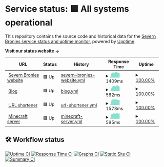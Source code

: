 # Service status: <!--live status--> **🟩 All systems operational**

This repository contains the source code and historical data for the [Severn Bronies service status and uptime monitor](https://severnbronies.github.io/status), powered by [Upptime](https://github.com/upptime/upptime).

[**Visit our status website →**](https://severnbronies.github.io/status)

<!--start: status pages-->
<!-- This summary is generated by Upptime (https://github.com/upptime/upptime) -->
<!-- Do not edit this manually, your changes will be overwritten -->
<!-- prettier-ignore -->
| URL | Status | History | Response Time | Uptime |
| --- | ------ | ------- | ------------- | ------ |
| <img alt="" src="https://favicons.githubusercontent.com/severnbronies.co.uk" height="13"> [Severn Bronies website](https://severnbronies.co.uk) | 🟩 Up | [severn-bronies-website.yml](https://github.com/severnbronies/status/commits/master/history/severn-bronies-website.yml) | <details><summary><img alt="Response time graph" src="./graphs/severn-bronies-website/response-time-week.png" height="20"> 1409ms</summary><br><a href="https://severnbronies.github.io/status/history/severn-bronies-website"><img alt="Response time 1638" src="https://img.shields.io/endpoint?url=https%3A%2F%2Fraw.githubusercontent.com%2Fsevernbronies%2Fstatus%2Fmaster%2Fapi%2Fsevern-bronies-website%2Fresponse-time.json"></a><br><a href="https://severnbronies.github.io/status/history/severn-bronies-website"><img alt="24-hour response time 1288" src="https://img.shields.io/endpoint?url=https%3A%2F%2Fraw.githubusercontent.com%2Fsevernbronies%2Fstatus%2Fmaster%2Fapi%2Fsevern-bronies-website%2Fresponse-time-day.json"></a><br><a href="https://severnbronies.github.io/status/history/severn-bronies-website"><img alt="7-day response time 1409" src="https://img.shields.io/endpoint?url=https%3A%2F%2Fraw.githubusercontent.com%2Fsevernbronies%2Fstatus%2Fmaster%2Fapi%2Fsevern-bronies-website%2Fresponse-time-week.json"></a><br><a href="https://severnbronies.github.io/status/history/severn-bronies-website"><img alt="30-day response time 1562" src="https://img.shields.io/endpoint?url=https%3A%2F%2Fraw.githubusercontent.com%2Fsevernbronies%2Fstatus%2Fmaster%2Fapi%2Fsevern-bronies-website%2Fresponse-time-month.json"></a><br><a href="https://severnbronies.github.io/status/history/severn-bronies-website"><img alt="1-year response time 1638" src="https://img.shields.io/endpoint?url=https%3A%2F%2Fraw.githubusercontent.com%2Fsevernbronies%2Fstatus%2Fmaster%2Fapi%2Fsevern-bronies-website%2Fresponse-time-year.json"></a></details> | <details><summary><a href="https://severnbronies.github.io/status/history/severn-bronies-website">100.00%</a></summary><a href="https://severnbronies.github.io/status/history/severn-bronies-website"><img alt="All-time uptime 99.59%" src="https://img.shields.io/endpoint?url=https%3A%2F%2Fraw.githubusercontent.com%2Fsevernbronies%2Fstatus%2Fmaster%2Fapi%2Fsevern-bronies-website%2Fuptime.json"></a><br><a href="https://severnbronies.github.io/status/history/severn-bronies-website"><img alt="24-hour uptime 100.00%" src="https://img.shields.io/endpoint?url=https%3A%2F%2Fraw.githubusercontent.com%2Fsevernbronies%2Fstatus%2Fmaster%2Fapi%2Fsevern-bronies-website%2Fuptime-day.json"></a><br><a href="https://severnbronies.github.io/status/history/severn-bronies-website"><img alt="7-day uptime 100.00%" src="https://img.shields.io/endpoint?url=https%3A%2F%2Fraw.githubusercontent.com%2Fsevernbronies%2Fstatus%2Fmaster%2Fapi%2Fsevern-bronies-website%2Fuptime-week.json"></a><br><a href="https://severnbronies.github.io/status/history/severn-bronies-website"><img alt="30-day uptime 99.43%" src="https://img.shields.io/endpoint?url=https%3A%2F%2Fraw.githubusercontent.com%2Fsevernbronies%2Fstatus%2Fmaster%2Fapi%2Fsevern-bronies-website%2Fuptime-month.json"></a><br><a href="https://severnbronies.github.io/status/history/severn-bronies-website"><img alt="1-year uptime 99.59%" src="https://img.shields.io/endpoint?url=https%3A%2F%2Fraw.githubusercontent.com%2Fsevernbronies%2Fstatus%2Fmaster%2Fapi%2Fsevern-bronies-website%2Fuptime-year.json"></a></details>
| <img alt="" src="https://favicons.githubusercontent.com/blog.severnbronies.co.uk" height="13"> [Blog](https://blog.severnbronies.co.uk) | 🟩 Up | [blog.yml](https://github.com/severnbronies/status/commits/master/history/blog.yml) | <details><summary><img alt="Response time graph" src="./graphs/blog/response-time-week.png" height="20"> 582ms</summary><br><a href="https://severnbronies.github.io/status/history/blog"><img alt="Response time 741" src="https://img.shields.io/endpoint?url=https%3A%2F%2Fraw.githubusercontent.com%2Fsevernbronies%2Fstatus%2Fmaster%2Fapi%2Fblog%2Fresponse-time.json"></a><br><a href="https://severnbronies.github.io/status/history/blog"><img alt="24-hour response time 560" src="https://img.shields.io/endpoint?url=https%3A%2F%2Fraw.githubusercontent.com%2Fsevernbronies%2Fstatus%2Fmaster%2Fapi%2Fblog%2Fresponse-time-day.json"></a><br><a href="https://severnbronies.github.io/status/history/blog"><img alt="7-day response time 582" src="https://img.shields.io/endpoint?url=https%3A%2F%2Fraw.githubusercontent.com%2Fsevernbronies%2Fstatus%2Fmaster%2Fapi%2Fblog%2Fresponse-time-week.json"></a><br><a href="https://severnbronies.github.io/status/history/blog"><img alt="30-day response time 650" src="https://img.shields.io/endpoint?url=https%3A%2F%2Fraw.githubusercontent.com%2Fsevernbronies%2Fstatus%2Fmaster%2Fapi%2Fblog%2Fresponse-time-month.json"></a><br><a href="https://severnbronies.github.io/status/history/blog"><img alt="1-year response time 741" src="https://img.shields.io/endpoint?url=https%3A%2F%2Fraw.githubusercontent.com%2Fsevernbronies%2Fstatus%2Fmaster%2Fapi%2Fblog%2Fresponse-time-year.json"></a></details> | <details><summary><a href="https://severnbronies.github.io/status/history/blog">100.00%</a></summary><a href="https://severnbronies.github.io/status/history/blog"><img alt="All-time uptime 100.00%" src="https://img.shields.io/endpoint?url=https%3A%2F%2Fraw.githubusercontent.com%2Fsevernbronies%2Fstatus%2Fmaster%2Fapi%2Fblog%2Fuptime.json"></a><br><a href="https://severnbronies.github.io/status/history/blog"><img alt="24-hour uptime 100.00%" src="https://img.shields.io/endpoint?url=https%3A%2F%2Fraw.githubusercontent.com%2Fsevernbronies%2Fstatus%2Fmaster%2Fapi%2Fblog%2Fuptime-day.json"></a><br><a href="https://severnbronies.github.io/status/history/blog"><img alt="7-day uptime 100.00%" src="https://img.shields.io/endpoint?url=https%3A%2F%2Fraw.githubusercontent.com%2Fsevernbronies%2Fstatus%2Fmaster%2Fapi%2Fblog%2Fuptime-week.json"></a><br><a href="https://severnbronies.github.io/status/history/blog"><img alt="30-day uptime 100.00%" src="https://img.shields.io/endpoint?url=https%3A%2F%2Fraw.githubusercontent.com%2Fsevernbronies%2Fstatus%2Fmaster%2Fapi%2Fblog%2Fuptime-month.json"></a><br><a href="https://severnbronies.github.io/status/history/blog"><img alt="1-year uptime 100.00%" src="https://img.shields.io/endpoint?url=https%3A%2F%2Fraw.githubusercontent.com%2Fsevernbronies%2Fstatus%2Fmaster%2Fapi%2Fblog%2Fuptime-year.json"></a></details>
| <img alt="" src="https://favicons.githubusercontent.com/svrnbrn.es" height="13"> [URL shortener](https://svrnbrn.es) | 🟩 Up | [url-shortener.yml](https://github.com/severnbronies/status/commits/master/history/url-shortener.yml) | <details><summary><img alt="Response time graph" src="./graphs/url-shortener/response-time-week.png" height="20"> 1578ms</summary><br><a href="https://severnbronies.github.io/status/history/url-shortener"><img alt="Response time 1786" src="https://img.shields.io/endpoint?url=https%3A%2F%2Fraw.githubusercontent.com%2Fsevernbronies%2Fstatus%2Fmaster%2Fapi%2Furl-shortener%2Fresponse-time.json"></a><br><a href="https://severnbronies.github.io/status/history/url-shortener"><img alt="24-hour response time 1532" src="https://img.shields.io/endpoint?url=https%3A%2F%2Fraw.githubusercontent.com%2Fsevernbronies%2Fstatus%2Fmaster%2Fapi%2Furl-shortener%2Fresponse-time-day.json"></a><br><a href="https://severnbronies.github.io/status/history/url-shortener"><img alt="7-day response time 1578" src="https://img.shields.io/endpoint?url=https%3A%2F%2Fraw.githubusercontent.com%2Fsevernbronies%2Fstatus%2Fmaster%2Fapi%2Furl-shortener%2Fresponse-time-week.json"></a><br><a href="https://severnbronies.github.io/status/history/url-shortener"><img alt="30-day response time 1682" src="https://img.shields.io/endpoint?url=https%3A%2F%2Fraw.githubusercontent.com%2Fsevernbronies%2Fstatus%2Fmaster%2Fapi%2Furl-shortener%2Fresponse-time-month.json"></a><br><a href="https://severnbronies.github.io/status/history/url-shortener"><img alt="1-year response time 1786" src="https://img.shields.io/endpoint?url=https%3A%2F%2Fraw.githubusercontent.com%2Fsevernbronies%2Fstatus%2Fmaster%2Fapi%2Furl-shortener%2Fresponse-time-year.json"></a></details> | <details><summary><a href="https://severnbronies.github.io/status/history/url-shortener">100.00%</a></summary><a href="https://severnbronies.github.io/status/history/url-shortener"><img alt="All-time uptime 99.35%" src="https://img.shields.io/endpoint?url=https%3A%2F%2Fraw.githubusercontent.com%2Fsevernbronies%2Fstatus%2Fmaster%2Fapi%2Furl-shortener%2Fuptime.json"></a><br><a href="https://severnbronies.github.io/status/history/url-shortener"><img alt="24-hour uptime 100.00%" src="https://img.shields.io/endpoint?url=https%3A%2F%2Fraw.githubusercontent.com%2Fsevernbronies%2Fstatus%2Fmaster%2Fapi%2Furl-shortener%2Fuptime-day.json"></a><br><a href="https://severnbronies.github.io/status/history/url-shortener"><img alt="7-day uptime 100.00%" src="https://img.shields.io/endpoint?url=https%3A%2F%2Fraw.githubusercontent.com%2Fsevernbronies%2Fstatus%2Fmaster%2Fapi%2Furl-shortener%2Fuptime-week.json"></a><br><a href="https://severnbronies.github.io/status/history/url-shortener"><img alt="30-day uptime 99.13%" src="https://img.shields.io/endpoint?url=https%3A%2F%2Fraw.githubusercontent.com%2Fsevernbronies%2Fstatus%2Fmaster%2Fapi%2Furl-shortener%2Fuptime-month.json"></a><br><a href="https://severnbronies.github.io/status/history/url-shortener"><img alt="1-year uptime 99.35%" src="https://img.shields.io/endpoint?url=https%3A%2F%2Fraw.githubusercontent.com%2Fsevernbronies%2Fstatus%2Fmaster%2Fapi%2Furl-shortener%2Fuptime-year.json"></a></details>
| <img alt="" src="https://favicons.githubusercontent.com/mc.severnbronies.co.uk" height="13"> [Minecraft server](https://mc.severnbronies.co.uk) | 🟩 Up | [minecraft-server.yml](https://github.com/severnbronies/status/commits/master/history/minecraft-server.yml) | <details><summary><img alt="Response time graph" src="./graphs/minecraft-server/response-time-week.png" height="20"> 595ms</summary><br><a href="https://severnbronies.github.io/status/history/minecraft-server"><img alt="Response time 649" src="https://img.shields.io/endpoint?url=https%3A%2F%2Fraw.githubusercontent.com%2Fsevernbronies%2Fstatus%2Fmaster%2Fapi%2Fminecraft-server%2Fresponse-time.json"></a><br><a href="https://severnbronies.github.io/status/history/minecraft-server"><img alt="24-hour response time 617" src="https://img.shields.io/endpoint?url=https%3A%2F%2Fraw.githubusercontent.com%2Fsevernbronies%2Fstatus%2Fmaster%2Fapi%2Fminecraft-server%2Fresponse-time-day.json"></a><br><a href="https://severnbronies.github.io/status/history/minecraft-server"><img alt="7-day response time 595" src="https://img.shields.io/endpoint?url=https%3A%2F%2Fraw.githubusercontent.com%2Fsevernbronies%2Fstatus%2Fmaster%2Fapi%2Fminecraft-server%2Fresponse-time-week.json"></a><br><a href="https://severnbronies.github.io/status/history/minecraft-server"><img alt="30-day response time 607" src="https://img.shields.io/endpoint?url=https%3A%2F%2Fraw.githubusercontent.com%2Fsevernbronies%2Fstatus%2Fmaster%2Fapi%2Fminecraft-server%2Fresponse-time-month.json"></a><br><a href="https://severnbronies.github.io/status/history/minecraft-server"><img alt="1-year response time 649" src="https://img.shields.io/endpoint?url=https%3A%2F%2Fraw.githubusercontent.com%2Fsevernbronies%2Fstatus%2Fmaster%2Fapi%2Fminecraft-server%2Fresponse-time-year.json"></a></details> | <details><summary><a href="https://severnbronies.github.io/status/history/minecraft-server">100.00%</a></summary><a href="https://severnbronies.github.io/status/history/minecraft-server"><img alt="All-time uptime 100.00%" src="https://img.shields.io/endpoint?url=https%3A%2F%2Fraw.githubusercontent.com%2Fsevernbronies%2Fstatus%2Fmaster%2Fapi%2Fminecraft-server%2Fuptime.json"></a><br><a href="https://severnbronies.github.io/status/history/minecraft-server"><img alt="24-hour uptime 100.00%" src="https://img.shields.io/endpoint?url=https%3A%2F%2Fraw.githubusercontent.com%2Fsevernbronies%2Fstatus%2Fmaster%2Fapi%2Fminecraft-server%2Fuptime-day.json"></a><br><a href="https://severnbronies.github.io/status/history/minecraft-server"><img alt="7-day uptime 100.00%" src="https://img.shields.io/endpoint?url=https%3A%2F%2Fraw.githubusercontent.com%2Fsevernbronies%2Fstatus%2Fmaster%2Fapi%2Fminecraft-server%2Fuptime-week.json"></a><br><a href="https://severnbronies.github.io/status/history/minecraft-server"><img alt="30-day uptime 100.00%" src="https://img.shields.io/endpoint?url=https%3A%2F%2Fraw.githubusercontent.com%2Fsevernbronies%2Fstatus%2Fmaster%2Fapi%2Fminecraft-server%2Fuptime-month.json"></a><br><a href="https://severnbronies.github.io/status/history/minecraft-server"><img alt="1-year uptime 100.00%" src="https://img.shields.io/endpoint?url=https%3A%2F%2Fraw.githubusercontent.com%2Fsevernbronies%2Fstatus%2Fmaster%2Fapi%2Fminecraft-server%2Fuptime-year.json"></a></details>

<!--end: status pages-->

## 🛠️ Workflow status

[![Uptime CI](https://github.com/koj-co/upptime/workflows/Uptime%20CI/badge.svg)](https://github.com/koj-co/upptime/actions?query=workflow%3A%22Uptime+CI%22)
[![Response Time CI](https://github.com/koj-co/upptime/workflows/Response%20Time%20CI/badge.svg)](https://github.com/koj-co/upptime/actions?query=workflow%3A%22Response+Time+CI%22)
[![Graphs CI](https://github.com/koj-co/upptime/workflows/Graphs%20CI/badge.svg)](https://github.com/koj-co/upptime/actions?query=workflow%3A%22Graphs+CI%22)
[![Static Site CI](https://github.com/koj-co/upptime/workflows/Static%20Site%20CI/badge.svg)](https://github.com/koj-co/upptime/actions?query=workflow%3A%22Static+Site+CI%22)
[![Summary CI](https://github.com/koj-co/upptime/workflows/Summary%20CI/badge.svg)](https://github.com/koj-co/upptime/actions?query=workflow%3A%22Summary+CI%22)
